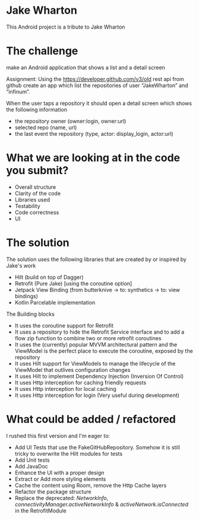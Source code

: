 
# Jake Wharton

This Android project is a tribute to Jake Wharton 

# The challenge

 make an Android application that shows a list and a detail screen
 
 Assignment: Using the https://developer.github.com/v3/old rest api from github create an app which list the repositories of user “JakeWharton” and “infinum”.
 
 When the user taps a repository it should open a detail screen which shows the following information 
 - the repository owner (owner:login, owner:url)
 - selected repo (name, url) 
 - the last event the repository (type, actor: display_login, actor:url)
 
# What we are looking at in the code you submit?
 
 * Overall structure
 * Clarity of the code
 * Libraries used
 * Testability
 * Code correctness
 * UI
 
 # The solution
 
The solution uses the following libraries that are created by or inspired by Jake's work

- Hilt (build on top of Dagger)
- Retrofit (Pure Jake) [using the coroutine option]
- Jetpack View Binding (from butterknive -> to: synthetics -> to: view bindings)
- Kotlin Parcelable implementation

The Building blocks

- It uses the coroutine support for Retrofit
- It uses a repository to hide the Retrofit Service interface and to add a flow zip function to combine two or more retrofit coroutines
- It uses the (currently) popular MVVM architectural pattern and the ViewModel is the perfect place to execute the coroutine, exposed by the repository  
- It uses Hilt support for ViewModels to manage the lifecycle of the ViewModel that outlives configuration changes
- It uses Hilt to implement Dependency Injection (Inversion Of Control)
- It uses Http interception for caching friendly requests
- It uses Http interception for local caching
- It uses Http interception for login (Very useful during development)


# What could be added / refactored

I rushed this first version and I'm eager to:

- Add UI Tests that use the FakeGitHubRepository. Somehow it is still tricky to overwrite the Hilt modules for tests
- Add Unit tests
- Add JavaDoc
- Enhance the UI with a proper design
- Extract or Add more styling elements
- Cache the content using Room, remove the Http Cache layers
- Refactor the package structure 
- Replace the deprecated: *NetworkInfo*, *connectivityManager.activeNetworkInfo* & *activeNetwork.isConnected* in the RetrofitModule
